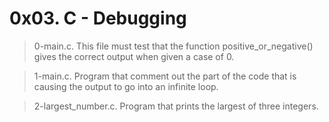 # 0x03. C - Debugging
> 0-main.c. This file must test that the function positive_or_negative() gives the correct output when given a case of 0.

> 1-main.c. Program that comment out the part of the code that is causing the output to go into an infinite loop.

>2-largest_number.c. Program that prints the largest of three integers.
